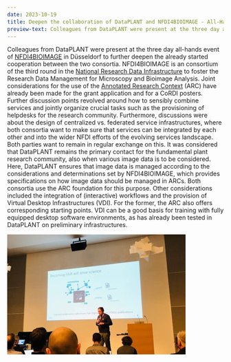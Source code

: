 ```yaml
---
date: 2023-10-19
title: Deepen the collaboration of DataPLANT and NFDI4BIOIMAGE - All-Hands Meeting in Düsseldorf
preview-text: Colleagues from DataPLANT were present at the three day all-hands event of NFDI4BIOIMAGE in Düsseldorf to further deepen the already started cooperation between the two consortia. NFDI4BIOIMAGE is an consortium of the third round in the National Research Data Infrastructure to foster the Research Data Management for Microscopy and Bioimage Analysis.Joint considerations for the use of the Annotated Research Context have already been made for the grant application and for a CoRDI poster...
---
```


Colleagues from DataPLANT were present at the three day all-hands event of [NFDI4BIOIMAGE](https://nfdi4bioimage.de/en/start/) in Düsseldorf to further deepen the already started cooperation between the two consortia. NFDI4BIOIMAGE is an consortium of the third round in the [National Research Data Infrastructure](https://www.nfdi.de/) to foster the Research Data Management for Microscopy and Bioimage Analysis. Joint considerations for the use of the [Annotated Research Context](https://nfdi4plants.org/nfdi4plants.knowledgebase/docs/implementation/AnnotatedResearchContext.html) (ARC) have already been made for the grant application and for a CoRDI posters. Further discussion points revolved around how to sensibly combine services and jointly organize crucial tasks such as the provisioning of helpdesks for the research community. Furthermore, discussions were about the design of centralized vs. federated service infrastructures, where both consortia want to make sure that services can be integrated by each other and into the wider NFDI efforts of the evolving services landscape. Both parties want to remain in regular exchange on this. It was considered that DataPLANT remains the primary contact for the fundamental plant research community, also when various image data is to be considered. Here, DataPLANT ensures that image data is managed according to the considerations and determinations set by NFDI4BIOIMAGE, which provides specifications on how image data should be managed in ARCs. Both consortia use the ARC foundation for this purpose. Other considerations included the integration of (interactive) workflows and the provision of Virtual Desktop Infrastructures (VDI). For the former, the ARC also offers corresponding starting points. VDI can be a good basis for training with fully equipped desktop software environments, as has already been tested in DataPLANT on preliminary infrastructures.

![DataPLANT at NFDI4BIOIMAGE All Hands](/src/assets/images/news/NFD4BIOIMAGE-All-Hands.jpg)